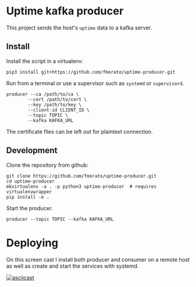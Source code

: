 # Uptime kafka producer

This project sends the host's `uptime` data to a kafka server.

## Install

Install the script in a virtualenv:

    pip3 install git+https://github.com/fmorato/uptime-producer.git

Run from a terminal or use a supervisor such as `systemd` or `supervisord`.

    producer --ca /path/to/ca \
            --cert /path/to/cert \
            --key /path/to/key \
            --client-id CLIENT_ID \
            --topic TOPIC \
            --kafka KAFKA_URL

The certificate files can be left out for plaintext connection.

## Development

Clone the repository from github:

    git clone https://github.com/fmorato/uptime-producer.git
    cd uptime-producer
    mkvirtualenv -a . -p python3 uptime-producer  # requires virtualenvwrapper
    pip install -e .

Start the producer.

    producer --topic TOPIC --kafka KAFKA_URL

# Deploying

On this screen cast I install both producer and consumer on a remote host as well as create and start the services with systemd.

[![asciicast](https://asciinema.org/a/NZdX5SGFzST3LU9XvVwyoE846.svg)](https://asciinema.org/a/NZdX5SGFzST3LU9XvVwyoE846?speed=2&autoplay=1)

